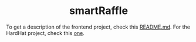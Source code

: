 <h1 align="center">smartRaffle</h1>

To get a description of the frontend project, check this [README.md](Frontend/README.md). For the HardHat project, check this [one](HardHat%20project/README.md).